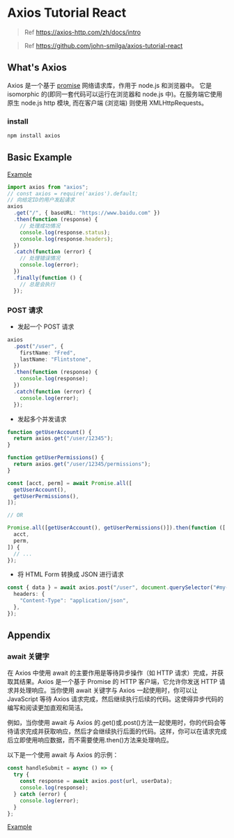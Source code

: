 # Axios Tutorial React

> Ref https://axios-http.com/zh/docs/intro

> Ref https://github.com/john-smilga/axios-tutorial-react

## What's Axios

Axios 是一个基于 [promise](./JS_promise.md) 网络请求库，作用于 node.js 和浏览器中。 它是 isomorphic 的(即同一套代码可以运行在浏览器和 node.js 中)。在服务端它使用原生 node.js http 模块, 而在客户端 (浏览端) 则使用 XMLHttpRequests。

### install

```sh
npm install axios
```

## Basic Example

[Example](../script/axios/240422_demo01.ts)

```ts
import axios from "axios";
// const axios = require('axios').default;
// 向给定ID的用户发起请求
axios
  .get("/", { baseURL: "https://www.baidu.com" })
  .then(function (response) {
    // 处理成功情况
    console.log(response.status);
    console.log(response.headers);
  })
  .catch(function (error) {
    // 处理错误情况
    console.log(error);
  })
  .finally(function () {
    // 总是会执行
  });
```

### POST 请求

- 发起一个 POST 请求

```ts
axios
  .post("/user", {
    firstName: "Fred",
    lastName: "Flintstone",
  })
  .then(function (response) {
    console.log(response);
  })
  .catch(function (error) {
    console.log(error);
  });
```

- 发起多个并发请求

```ts
function getUserAccount() {
  return axios.get("/user/12345");
}

function getUserPermissions() {
  return axios.get("/user/12345/permissions");
}

const [acct, perm] = await Promise.all([
  getUserAccount(),
  getUserPermissions(),
]);

// OR

Promise.all([getUserAccount(), getUserPermissions()]).then(function ([
  acct,
  perm,
]) {
  // ...
});
```

- 将 HTML Form 转换成 JSON 进行请求

```ts
const { data } = await axios.post("/user", document.querySelector("#my-form"), {
  headers: {
    "Content-Type": "application/json",
  },
});
```

## Appendix

### await 关键字

在 Axios 中使用 await 的主要作用是等待异步操作（如 HTTP 请求）完成，并获取其结果。Axios 是一个基于 Promise 的 HTTP 客户端，它允许你发送 HTTP 请求并处理响应。当你使用 await 关键字与 Axios 一起使用时，你可以让 JavaScript 等待 Axios 请求完成，然后继续执行后续的代码。这使得异步代码的编写和阅读更加直观和简洁。

例如，当你使用 await 与 Axios 的.get()或.post()方法一起使用时，你的代码会等待请求完成并获取响应，然后才会继续执行后面的代码。这样，你可以在请求完成后立即使用响应数据，而不需要使用.then()方法来处理响应。

以下是一个使用 await 与 Axios 的示例：

```ts
const handleSubmit = async () => {
  try {
    const response = await axios.post(url, userData);
    console.log(response);
  } catch (error) {
    console.log(error);
  }
};
```

[Example](../script/axios/240422_demo02.ts)
